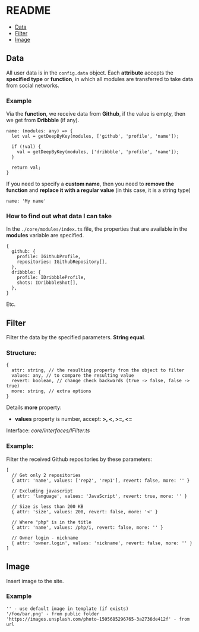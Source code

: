 # README

- [Data](#data)
- [Filter](#filter)
- [Image](#image)

## Data

All user data is in the `config.data` object. Each **attribute** accepts the **specified type** or **function**, in which all modules are transferred to take data from social networks.

### Example

Via the **function**, we receive data from **Github**, if the value is empty, then we get from **Dribbble** (if any).

```
name: (modules: any) => {
  let val = getDeepByKey(modules, ['github', 'profile', 'name']);

  if (!val) {
    val = getDeepByKey(modules, ['dribbble', 'profile', 'name']);
  }

  return val;
}
```

If you need to specify a **custom name**, then you need to **remove the function** and **replace it with a regular value** (in this case, it is a string type)

```
name: 'My name'
```

### How to find out what data I can take

In the `./core/modules/index.ts` file, the properties that are available in the **modules** variable are specified.

```
{
  github: {
    profile: IGithubProfile,
    repositories: IGithubRepository[],
  },
  dribbble: {
    profile: IDribbbleProfile,
    shots: IDribbbleShot[],
  },
}
```

Etc.

## Filter

Filter the data by the specified parameters. **String equal**.

### Structure:

```
{
  attr: string, // the resulting property from the object to filter
  values: any, // to compare the resulting value
  revert: boolean, // change check backwards (true -> false, false -> true)
  more: string, // extra options
}
```

Details **more** property:

- **values** property is number, accept: **>, <, >=, <=**

Interface: *core/interfaces/IFilter.ts*

### Example:

Filter the received Github repositories by these parameters:

```
[
  // Get only 2 repositories
  { attr: 'name', values: ['rep2', 'rep1'], revert: false, more: '' }

  // Excluding javascript
  { attr: 'language', values: 'JavaScript', revert: true, more: '' }

  // Size is less than 200 KB
  { attr: 'size', values: 200, revert: false, more: '<' }

  // Where "php" is in the title
  { attr: 'name', values: /php/i, revert: false, more: '' }

  // Owner login - nickname
  { attr: 'owner.login', values: 'nickname', revert: false, more: '' }
]
```

## Image

Insert image to the site.

### Example

```
'' - use default image in template (if exists)
'/foo/bar.png' - from public folder
'https://images.unsplash.com/photo-1505685296765-3a2736de412f' - from url
```
